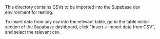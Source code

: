 This directory contains CSVs to be imported into the Supabase dev environment for testing. 

To insert data from any csv into the relevant table, go to the table editor section of the Supabase dashboard, click "Insert-> Import data from CSV", and select the relevant csv.
